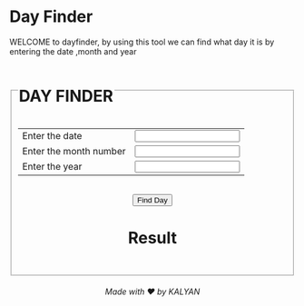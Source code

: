 <html lang="en">
<head>
    <meta charset="UTF-8">
    <meta name="viewport" content="width=device-width, initial-scale=1.0">
    <title>Day finder</title>
    <link rel="stylesheet" href="./dayfinder.css">
</head>
<body>
    <h1 id="heading">Day Finder</h1>
    <p>WELCOME to dayfinder, by using this tool we can find what day it is by entering the date ,month and year</p>
    <center>
        <fieldset>
            <legend><h1>DAY FINDER</h1></legend>
            <table>
                <tr>
                    <td> <label for="inputdate">Enter the date</label></td>
                    <td><input type="number" id="inputdate"></td>
                </tr>
                <tr> 
                    <td><label for="inputmonth">Enter the month number</label></td>
                    <td><input type="number" id="inputmonth"></td>
                </tr>
                <tr></tr>
                <tr>
                    <td><label for="inputyear">Enter the year</label></td>
                    <td><input type="number" id="inputyear"></td>
                </tr>
            </table>
            <br>
            <button onclick="findday()">Find Day</button>
            <h1 id="res">Result</h1>           
            <h1 id="output"></h1>
        </fieldset>
        <h6>Made with ❤️ by KALYAN</h6>
    </center>
    <script src="./dayfinder.js"></script>
</body>
</html>
